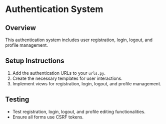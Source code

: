# Authentication System

## Overview
This authentication system includes user registration, login, logout, and profile management.

## Setup Instructions
1. Add the authentication URLs to your `urls.py`.
2. Create the necessary templates for user interactions.
3. Implement views for registration, login, logout, and profile management.

## Testing
- Test registration, login, logout, and profile editing functionalities.
- Ensure all forms use CSRF tokens.

